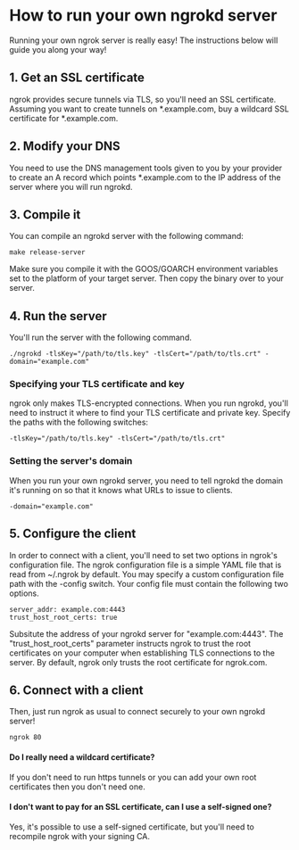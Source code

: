 # How to run your own ngrokd server

Running your own ngrok server is really easy! The instructions below will guide you along your way!

## 1. Get an SSL certificate
ngrok provides secure tunnels via TLS, so you'll need an SSL certificate. Assuming you want to create
tunnels on *.example.com, buy a wildcard SSL certificate for *.example.com.

## 2. Modify your DNS
You need to use the DNS management tools given to you by your provider to create an A
record which points *.example.com to the IP address of the server where you will run ngrokd.

## 3. Compile it
You can compile an ngrokd server with the following command:

	make release-server

Make sure you compile it with the GOOS/GOARCH environment variables set to the platform of
your target server. Then copy the binary over to your server.

## 4. Run the server
You'll run the server with the following command.


	./ngrokd -tlsKey="/path/to/tls.key" -tlsCert="/path/to/tls.crt" -domain="example.com"

### Specifying your TLS certificate and key
ngrok only makes TLS-encrypted connections. When you run ngrokd, you'll need to instruct it
where to find your TLS certificate and private key. Specify the paths with the following switches:

	-tlsKey="/path/to/tls.key" -tlsCert="/path/to/tls.crt"

### Setting the server's domain
When you run your own ngrokd server, you need to tell ngrokd the domain it's running on so that it
knows what URLs to issue to clients.

	-domain="example.com"

## 5. Configure the client
In order to connect with a client, you'll need to set two options in ngrok's configuration file.
The ngrok configuration file is a simple YAML file that is read from ~/.ngrok by default. You may specify
a custom configuration file path with the -config switch. Your config file must contain the following two
options.

	server_addr: example.com:4443
	trust_host_root_certs: true

Subsitute the address of your ngrokd server for "example.com:4443". The "trust_host_root_certs" parameter instructs
ngrok to trust the root certificates on your computer when establishing TLS connections to the server. By default, ngrok
only trusts the root certificate for ngrok.com.

## 6. Connect with a client
Then, just run ngrok as usual to connect securely to your own ngrokd server!

	ngrok 80

#### Do I really need a wildcard certificate?
If you don't need to run https tunnels or you can add your own root certificates then you don't need one.

#### I don't want to pay for an SSL certificate, can I use a self-signed one?
Yes, it's possible to use a self-signed certificate, but you'll need to recompile ngrok with your signing CA.

